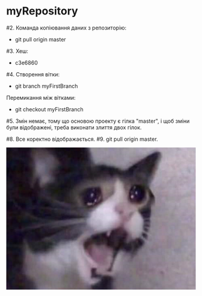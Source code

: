 # myRepository

#2. Команда копіювання даних з репозиторію:
   - git pull origin master
   
#3. Хеш:
   - c3e6860

#4. Створення вітки:
   - git branch myFirstBranch
   
   Перемикання між вітками:
   - git checkout myFirstBranch

#5. Змін немає, тому що основою проекту є гілка "master", і щоб зміни були відображені, треба виконати злиття двох гілок.

#8. Все коректно відображається.
#9. git pull origin master.

![alt text](https://github.com/dreyvn88/myRepository/blob/master/lab_1/helpMe.png)
